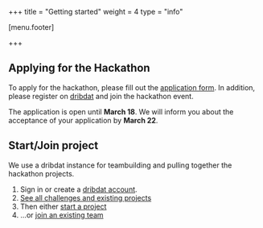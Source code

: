 +++
title = "Getting started"
weight = 4
type = "info"

[menu.footer]

+++

## Applying for the Hackathon

To apply for the hackathon, please fill out the [application form](TODO).
In addition, please register on [dribdat](https://live.imprs-astro-hackathon.de) and join the hackathon event.

The application is open until **March 18**. We will inform you about the
acceptance of your application by **March 22**.


## Start/Join project

We use a dribdat instance for teambuilding and pulling together the hackathon projects.

1. Sign in or create a [dribdat account](https://live.imprs-astro-hackathon.de/login/).
2. [See all challenges and existing projects](https://live.imprs-astro-hackathon.de/event/1)
3. Then either [start a project](https://live.imprs-astro-hackathon.de/project/event/1/project/new)
4. ...or [join an existing team](https://live.imprs-astro-hackathon.de/event/1)
